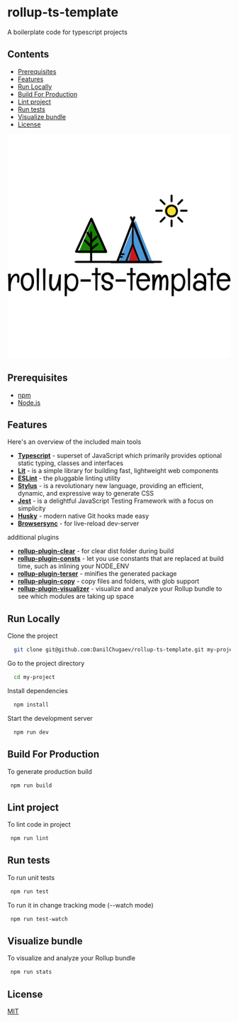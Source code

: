 # rollup-ts-template

A boilerplate code for typescript projects

## Contents
  - [Prerequisites](#prerequisites)
  - [Features](#features)
  - [Run Locally](#run-locally)
  - [Build For Production](#build-for-production)
  - [Lint project](#lint-project)
  - [Run tests](#run-tests)
  - [Visualize bundle](#visualize-bundle)
  - [License](#license)

<p align="center">
  <img src="./src/images/logo.svg" alt="rollup-ts-template logo"/>
</p>

## Prerequisites

- [npm](http://npmjs.com)
- [Node.js](https://nodejs.org/en/download/)

## Features

Here's an overview of the included main tools

- **[Typescript](https://www.typescriptlang.org)** - superset of JavaScript which primarily provides optional static typing, classes and interfaces
- **[Lit](https://lit.dev)** - is a simple library for building fast, lightweight web components
- **[ESLint](https://eslint.org)** - the pluggable linting utility
- **[Stylus](https://stylus-lang.com)** - is a revolutionary new language, providing an efficient, dynamic, and expressive way to generate CSS
- **[Jest](https://jestjs.io)** - is a delightful JavaScript Testing Framework with a focus on simplicity
- **[Husky](https://typicode.github.io/husky/#/)** - modern native Git hooks made easy
- **[Browsersync](https://browsersync.io)** - for live-reload dev-server

additional plugins

- **[rollup-plugin-clear](https://www.npmjs.com/package/rollup-plugin-clear)** - for clear dist folder during build
- **[rollup-plugin-consts](https://www.npmjs.com/package/rollup-plugin-consts)** - let you use constants that are replaced at build time, such as inlining your NODE_ENV
- **[rollup-plugin-terser](https://www.npmjs.com/package/rollup-plugin-terser)** - minifies the generated package
- **[rollup-plugin-copy](https://www.npmjs.com/package/rollup-plugin-copy)** - copy files and folders, with glob support
- **[rollup-plugin-visualizer](https://www.npmjs.com/package/rollup-plugin-visualizer)** - visualize and analyze your Rollup bundle to see which modules are taking up space

## Run Locally

Clone the project

```bash
  git clone git@github.com:DanilChugaev/rollup-ts-template.git my-project
```

Go to the project directory

```bash
  cd my-project
```

Install dependencies

```bash
  npm install
```

Start the development server

```bash
  npm run dev
```

## Build For Production

To generate production build

```bash
 npm run build
```

## Lint project

To lint code in project

```bash
 npm run lint
```

## Run tests

To run unit tests

```bash
 npm run test
```

To run it in change tracking mode (--watch mode)

```bash
 npm run test-watch
```

## Visualize bundle

To visualize and analyze your Rollup bundle

```bash
 npm run stats
```

## License

[MIT](https://choosealicense.com/licenses/mit/)